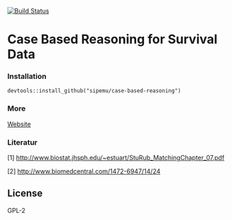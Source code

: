 [![Build Status](https://travis-ci.org/sipemu/case-based-reasoning.svg?branch=master)](https://travis-ci.org/sipemu/case-based-reasoning)

# Case Based Reasoning for Survival Data

### Installation

```
devtools::install_github("sipemu/case-based-reasoning")
```
### More

[Website](http://sipemu.github.io/case-based-reasoning/)

### Literatur

[1] http://www.biostat.jhsph.edu/~estuart/StuRub_MatchingChapter_07.pdf

[2] http://www.biomedcentral.com/1472-6947/14/24

## License

GPL-2
